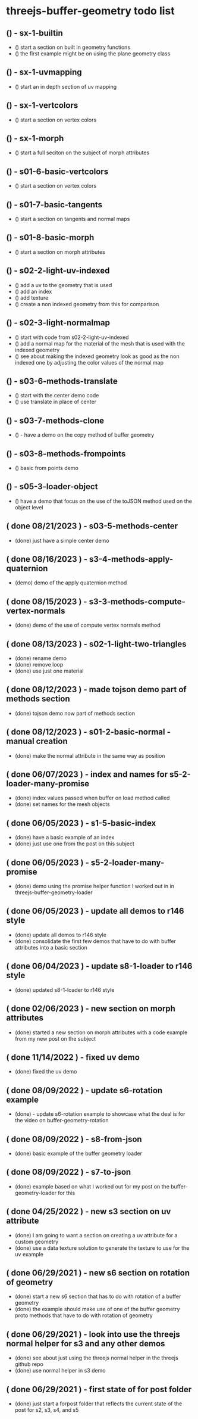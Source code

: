 # threejs-buffer-geometry todo list

<!-------- ----------
  // START NEW SECTIONS?
---------- --------->
## () - sx-1-builtin
* () start a section on built in geometry functions
* () the first example might be on using the plane geometry class

## () - sx-1-uvmapping
* () start an in depth section of uv mapping

## () - sx-1-vertcolors
* () start a section on vertex colors

## () - sx-1-morph
* () start a full seciton on the subject of morph attributes

<!-- S01 BASIC SECTION -->

## () - s01-6-basic-vertcolors
* () start a section on vertex colors

## () - s01-7-basic-tangents
* () start a section on tangents and normal maps

## () - s01-8-basic-morph
* () start a section on morph attributes

<!-- S02 LIGHT SECTION -->

## () - s02-2-light-uv-indexed
* () add a uv to the geometry that is used
* () add an index
* () add texture
* () create a non indexed geometry from this for comparison

## () - s02-3-light-normalmap
* () start with code from s02-2-light-uv-indexed
* () add a normal map for the material of the mesh that is used with the indexed geometry
* () see about making the indexed geometry look as good as the non indexed one by adjusting the color values of the normal map

<!-- S03 METHODS SECTION -->

## () - s03-6-methods-translate
* () start with the center demo code
* () use translate in place of center

## () - s03-7-methods-clone
* () - have a demo on the copy method of buffer geometry

## () - s03-8-methods-frompoints
* () basic from points demo

<!-- S05 LOADER SECTION -->

## () - s05-3-loader-object
* () have a demo that focus on the use of the toJSON method used on the object level

<!-- S06 MORPH ATTRIBUTES SECTION -->

<!-- DONE -->

## ( done 08/21/2023 ) - s03-5-methods-center
* (done) just have a simple center demo

## ( done 08/16/2023 ) - s3-4-methods-apply-quaternion
* (demo) demo of the apply quaternion method

## ( done 08/15/2023 ) - s3-3-methods-compute-vertex-normals
* (done) demo of the use of compute vertex normals method

## ( done 08/13/2023 ) - s02-1-light-two-triangles
* (done) rename demo
* (done) remove loop
* (done) use just one material

## ( done 08/12/2023 ) - made tojson demo part of methods section
* (done) tojson demo now part of methods section

## ( done 08/12/2023 ) - s01-2-basic-normal - manual creation
* (done) make the normal attribute in the same way as position

## ( done 06/07/2023 ) - index and names for s5-2-loader-many-promise
* (done) index values passed when buffer on load method called
* (done) set names for the mesh objects

## ( done 06/05/2023 ) - s1-5-basic-index
* (done) have a basic example of an index
* (done) just use one from the post on this subject

## ( done 06/05/2023 ) - s5-2-loader-many-promise
* (done) demo using the promise helper function I worked out in in threejs-buffer-geometry-loader

## ( done 06/05/2023 ) - update all demos to r146 style
* (done) update all demos to r146 style
* (done) consolidate the first few demos that have to do with buffer attributes into a basic section

## ( done 06/04/2023 ) - update s8-1-loader to r146 style
* (done) updated s8-1-loader to r146 style

## ( done 02/06/2023 ) - new section on morph attributes
* (done) started a new section on morph attributes with a code example from my new post on the subject

## ( done 11/14/2022 ) - fixed uv demo
* (done) fixed the uv demo

## ( done 08/09/2022 ) - update s6-rotation example
* (done) - update s6-rotation example to showcase what the deal is for the video on buffer-geometry-rotation

## ( done 08/09/2022 ) - s8-from-json
* (done) basic example of the buffer geometry loader

## ( done 08/09/2022 ) - s7-to-json
* (done) example based on what I worked out for my post on the buffer-geometry-loader for this

## ( done 04/25/2022 ) - new s3 section on uv attribute
* (done) I am going to want a section on creating a uv attribute for a custom geometry
* (done) use a data texture solution to generate the texture to use for the uv example

## ( done 06/29/2021 ) - new s6 section on rotation of geometry
* (done) start a new s6 section that has to do with rotation of a buffer geometry
* (done) the example should make use of one of the buffer geometry proto methods that have to do with rotation of geometry

## ( done 06/29/2021 ) - look into use the threejs normal helper for s3 and any other demos
* (done) see about just using the threejs normal helper in the threejs github repo
* (done) use normal helper in s3 demo

## ( done 06/29/2021 ) - first state of for post folder
* (done) just start a forpost folder that reflects the current state of the post for s2, s3, s4, and s5
